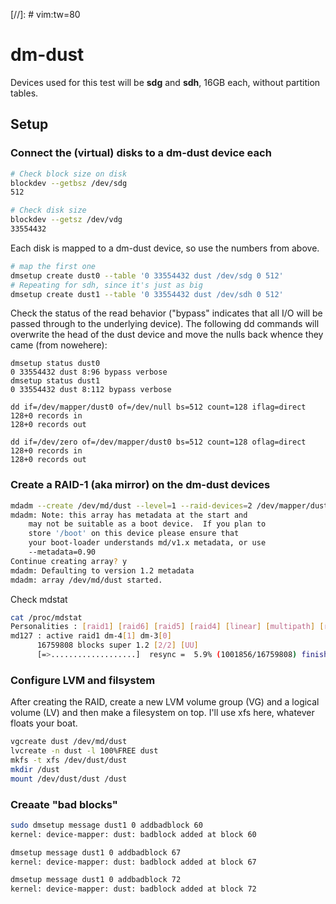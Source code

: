 [//]: # vim:tw=80

# dm-dust

Devices used for this test will be **sdg** and **sdh**, 16GB each, without partition
tables.

## Setup

### Connect the (virtual) disks to a dm-dust device each

```bash
# Check block size on disk
blockdev --getbsz /dev/sdg
512

# Check disk size
blockdev --getsz /dev/vdg
33554432
```

Each disk is mapped to a dm-dust device, so use the numbers from above.

```bash
# map the first one
dmsetup create dust0 --table '0 33554432 dust /dev/sdg 0 512'
# Repeating for sdh, since it's just as big
dmsetup create dust1 --table '0 33554432 dust /dev/sdh 0 512'
```

Check the status of the read behavior ("bypass" indicates that all I/O will be
passed through to the underlying device). The following dd commands will
overwrite the head of the dust device and move the nulls back whence they came
(from nowehere):

```
dmsetup status dust0
0 33554432 dust 8:96 bypass verbose
dmsetup status dust1
0 33554432 dust 8:112 bypass verbose

dd if=/dev/mapper/dust0 of=/dev/null bs=512 count=128 iflag=direct
128+0 records in
128+0 records out

dd if=/dev/zero of=/dev/mapper/dust0 bs=512 count=128 oflag=direct
128+0 records in
128+0 records out
```

### Create a RAID-1 (aka mirror) on the dm-dust devices

```bash
mdadm --create /dev/md/dust --level=1 --raid-devices=2 /dev/mapper/dust[01]^C
mdadm: Note: this array has metadata at the start and
    may not be suitable as a boot device.  If you plan to
    store '/boot' on this device please ensure that
    your boot-loader understands md/v1.x metadata, or use
    --metadata=0.90
Continue creating array? y
mdadm: Defaulting to version 1.2 metadata
mdadm: array /dev/md/dust started.
```

Check mdstat

```bash
cat /proc/mdstat
Personalities : [raid1] [raid6] [raid5] [raid4] [linear] [multipath] [raid0] [raid10]
md127 : active raid1 dm-4[1] dm-3[0]
      16759808 blocks super 1.2 [2/2] [UU]
      [=>...................]  resync =  5.9% (1001856/16759808) finish=1.3min speed=200371K/sec
```

### Configure LVM and filsystem

After creating the RAID, create a new LVM volume group (VG) and a logical volume
(LV) and then make a filesystem on top. I'll use xfs here, whatever floats your
boat.

```bash
vgcreate dust /dev/md/dust
lvcreate -n dust -l 100%FREE dust
mkfs -t xfs /dev/dust/dust
mkdir /dust
mount /dev/dust/dust /dust
```

### Creaate "bad blocks"

```bash
sudo dmsetup message dust1 0 addbadblock 60
kernel: device-mapper: dust: badblock added at block 60

dmsetup message dust1 0 addbadblock 67
kernel: device-mapper: dust: badblock added at block 67

dmsetup message dust1 0 addbadblock 72
kernel: device-mapper: dust: badblock added at block 72
```

